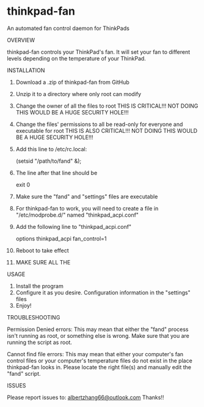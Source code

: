 # thinkpad-fan
An automated fan control daemon for ThinkPads

OVERVIEW

 thinkpad-fan controls your ThinkPad's fan. It will set your fan to different levels depending on the temperature of your ThinkPad.
 
INSTALLATION

 1. Download a .zip of thinkpad-fan from GitHub
 2. Unzip it to a directory where only root can modify
 3. Change the owner of all the files to root
    THIS IS CRITICAL!!! NOT DOING THIS WOULD BE A HUGE SECURITY HOLE!!!
 4. Change the files' permissions to all be read-only for everyone and executable for root
    THIS IS ALSO CRITICAL!!! NOT DOING THIS WOULD BE A HUGE SECURITY HOLE!!!
 5. Add this line to /etc/rc.local:
 
    (setsid "/path/to/fand" &);
    
 6. The line after that line should be
 
    exit 0
    
 7. Make sure the "fand" and "settings" files are executable
 8. For thinkpad-fan to work, you will need to create a file in "/etc/modprobe.d/" named "thinkpad_acpi.conf"
 9. Add the following line to "thinkpad_acpi.conf"
 
    options thinkpad_acpi fan_control=1

 10. Reboot to take effect
 11. MAKE SURE ALL THE 
 
USAGE

 1. Install the program
 2. Configure it as you desire. Configuration information in the "settings" files
 3. Enjoy!
 
TROUBLESHOOTING

 Permission Denied errors:
   This may mean that either the "fand" process isn't running as root, or something else is wrong. Make sure that you are running the script as root.
   
 Cannot find file errors:
   This may mean that either your computer's fan control files or your computer's temperature files do not exist in the place thinkpad-fan looks in.
   Please locate the right file(s) and manually edit the "fand" script.
 
ISSUES

Please report issues to: albertzhang66@outlook.com
Thanks!!